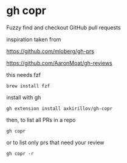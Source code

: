 # gh copr
Fuzzy find and checkout GitHub pull requests

inspiration taken from

https://github.com/mloberg/gh-prs

https://github.com/AaronMoat/gh-reviews

this needs fzf

```
brew install fzf
```

install with gh
```
gh extension install axkirillov/gh-copr
```

then, to list all PRs in a repo
```
gh copr
```
or to list only prs that need your review
```
gh copr -r
```
